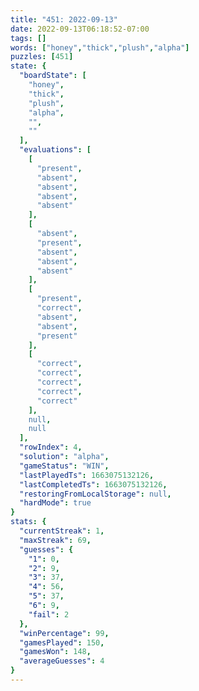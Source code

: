 ```yaml
---
title: "451: 2022-09-13"
date: 2022-09-13T06:18:52-07:00
tags: []
words: ["honey","thick","plush","alpha"]
puzzles: [451]
state: {
  "boardState": [
    "honey",
    "thick",
    "plush",
    "alpha",
    "",
    ""
  ],
  "evaluations": [
    [
      "present",
      "absent",
      "absent",
      "absent",
      "absent"
    ],
    [
      "absent",
      "present",
      "absent",
      "absent",
      "absent"
    ],
    [
      "present",
      "correct",
      "absent",
      "absent",
      "present"
    ],
    [
      "correct",
      "correct",
      "correct",
      "correct",
      "correct"
    ],
    null,
    null
  ],
  "rowIndex": 4,
  "solution": "alpha",
  "gameStatus": "WIN",
  "lastPlayedTs": 1663075132126,
  "lastCompletedTs": 1663075132126,
  "restoringFromLocalStorage": null,
  "hardMode": true
}
stats: {
  "currentStreak": 1,
  "maxStreak": 69,
  "guesses": {
    "1": 0,
    "2": 9,
    "3": 37,
    "4": 56,
    "5": 37,
    "6": 9,
    "fail": 2
  },
  "winPercentage": 99,
  "gamesPlayed": 150,
  "gamesWon": 148,
  "averageGuesses": 4
}
---
```


<!-- more -->
